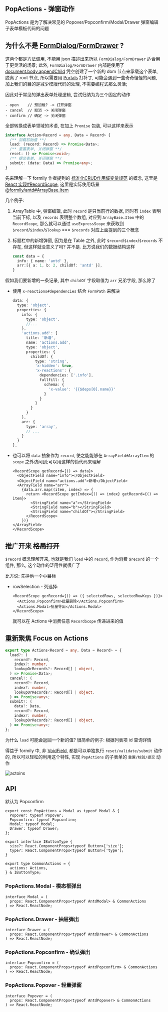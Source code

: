 ## PopActions - 弹窗动作

PopActions 是为了解决常见的 Popover/Popconfirm/Modal/Drawer 弹窗编辑子表单模板代码的问题

## 为什么不是 [FormDialog](https://antd.formilyjs.org/zh-CN/components/form-dialog#formdialog-1)/[FormDrawer](https://antd.formilyjs.org/zh-CN/components/form-drawer#formdrawer-1) ?

这两个都是方法调用, 不能用 json 描述出来所以 `FormDialog/FormDrawer` 适合用于更灵活的场景;
此外, `FormDialog/FormDrawer` 内部是使用了 [document.body.appendChild](https://github.com/alibaba/formily/blob/formily_next/packages/antd/src/form-drawer/index.tsx#L122) 凭空创建了一个新的 dom 节点来承载这个表单, 脱离了 root 节点, 所以需要用 [Portals](https://zh-hans.reactjs.org/docs/portals.html) 打补丁, 可能会遇到一些奇奇怪怪的问题, 加上我们的目的是减少模版代码的处理, 不需要编程式那么灵活;

因此对于常见的弹出表单处理逻辑, 尝试归纳为为三个固定的动作

```
- open    // 预加载? -> 打开弹窗
- cancel  // 取消 -> 关闭弹窗
- confirm // 确定 -> 关闭弹窗
```

全部转换成表单领域的术语, 在加上 `Promise` 包装, 可以这样来表示

```ts
interface Action<Record = any, Data = Record> {
  /** 加载初始值 **/
  load: (record: Record) => Promise<Data>;
  /** 重置表单, 关闭弹窗 **/
  reset: () => Promise<void>;
  /** 提交表单, 关闭弹窗 **/
  submit: (data: Data) => Promise<any>;
}
```

先来理解一下 formily 作者提到的 [标准化CRUD作用域变量规范](https://github.com/alibaba/formily/discussions/3207) 的概念, 这里是 [React 实现#RecordScope](https://react.formilyjs.org/zh-CN/api/components/record-scope), 这里是实际使用场景 [@formily/antd#ArrayBase.Item](https://github.com/alibaba/formily/blob/formily_next/packages/antd/src/array-base/index.tsx#L132)


几个例子:
1. ArrayTable 中, 弹窗编辑, 此时 `record` 是只当前行的数据, 同时有 `index` 表明当前下标, 以及 `records` 表明整个数组, 对应到 `ArrayBase.Item` 中的 `RecordScope`, 那么就可以通过 `useExpressScope` 来获取到 `$record`/`$index`/`$lookup` === `$records` 对应上面提到的三个概念
2. 标题栏中的新增弹窗, 因为是在 Table 之外, 此时 `$record`/`$index`/`$records` 不存在, 但这样就没意义了吗? 并不是. 比方说我们的数据结构这样

    ```ts
    const data = {
      info: { name: 'antd' },
      arr:[{ a: 1, b: 2, childOf: 'antd' }],
    }
    ```
假如我们要新增的一条记录, 其中 `childOf` 字段取值为 `arr` 兄弟字段, 那么除了
- 使用 `x-reactions#dependencies` 结合 `FormPath` 来解决
  ```ts pure
  data: {
    type: 'object',
    properties: {
      info: {
        type: 'object',
        //...
      },
      'actions.add': {
        title: '新增',
        name: 'actions.add',
        type: 'object',
        properties: {
          childOf: {
            type: 'string',
            'x-hidden': true,
            'x-reactions': {
              dependencies: ['.info'],
              fullfill: {
                schema: {
                  'x-value': '{{$deps[0].name}}'
                }
              }
            }
          }
        }
      },
      arr: {
        type: 'array',
        // ...
      }
    }
  },
  ```

- 也可以将 `data` 抽象作为 `record`, 使之能能够在 `ArrayField#ArrayItem` 的 `scope` 之外访问到;可以用这样的伪代码来理解
  ```tsx pure
  <RecordScope getRecord={() => data}>
    <ObjectField name="info"></ObjectField>
    <ObjectField name="actions.add">新增</ObjectField>
    <ArrayField name="arr">
      {data.arr.map((item, index) => {
        return <RecordScope getIndex={() => index} getRecord={() => item}>
          <StringField name="a"></StringField>
          <StringField name="b"></StringField>
          <StringField name="childOf"></StringField>
        </RecordScope>
      })}
  </ArrayField>
  </RecordScope>
  ```

## 推广开来 ~~格局打开~~
`$record` 概念理解开来, 也就是我们 `load` 中的 `record`, 作为消费 `$record` 的一个组件, 那么, 这个动作的泛用性就很广了

比方说: ~~先挣他一个小目标~~

- rowSelection - 列选择:

  ```tsx pure
  <RecordScope gerRecord={() => ({ selectedRows, selectedRowKeys })}>
    <Actions.Popconfirm>批量删除</Actions.Popconfirm>
    <Actions.Modal>批量导出</Actions.Modal>
  </RecordScope>
  ```
  就可以在 Actions 中消费任意 `RecordScope` 传递进来的值


## 重新聚焦 Focus on Actions

```ts
export type Actions<Record = any, Data = Record> = {
  load?: (
    record?: Record,
    index?: number,
    lookupOrRecords?: Record[] | object,
  ) => Promise<Data>;
  cancel?: (
    record?: Record,
    index?: number,
    lookupOrRecords?: Record[] | object,
  ) => Promise<any>;
  submit?: (
    data?: Data,
    record?: Record,
    index?: number,
    lookupOrRecords?: Record[] | object,
  ) => Promise<any>;
};

```

为什么 `load` 可能会返回一个新的值? 很简单的例子: 根据列表项 id 查询详情

得益于 formily 中,  非 [VoidField](https://core.formilyjs.org/zh-CN/api/models/void-field), 都是可以单独执行 `reset/validate/submit` 动作的, 所以可以轻松的利用这个特性, 实现 `PopActions` 的子表单的 `重置/校验/提交` 动作

![actoins](./actions.jpg)

## API

默认为 Popconfirm

```tsx pure
export const PopActions = Modal as typeof Modal & {
  Popover: typeof Popover;
  Popconfirm: typeof Popconfirm;
  Modal: typeof Modal;
  Drawer: typeof Drawer;
};

export interface IButtonType {
  size?: React.ComponentProps<typeof Button>['size'];
  type?: React.ComponentProps<typeof Button>['type'];
}

export type CommonActions = {
  actions: Actions,
} & IButtonType;

```

### PopActions.Modal - 模态框弹出

```tsx pure
interface Modal = (
  props: React.ComponentProps<typeof AntdModal> & CommonActions
) => React.ReactNode;
```

### PopActions.Drawer - 抽屉弹出

```tsx pure
interface Drawer = (
  props: React.ComponentProps<typeof AntdDrawer> & CommonActions
) => React.ReactNode;
```

### PopActions.Popconfirm - 确认弹出

```tsx pure
interface Popconfirm = (
  props: React.ComponentProps<typeof AntdPopconfirm> & CommonActions
) => React.ReactNode;
```

### PopActions.Popover - 轻量弹窗

```tsx pure
interface Popover = (
  props: React.ComponentProps<typeof AntdPopover> & CommonActions
) => React.ReactNode;
```
